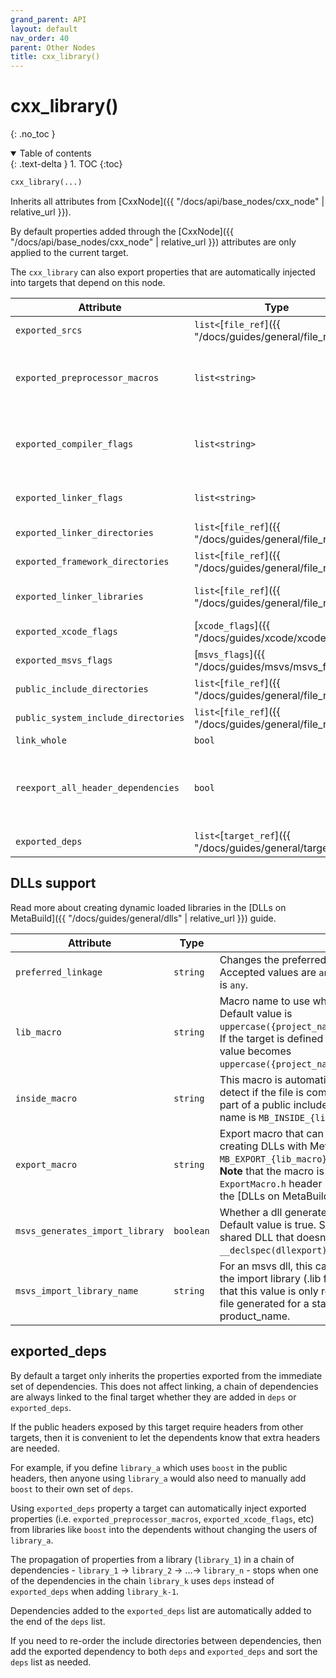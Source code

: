 ```yaml
---
grand_parent: API
layout: default
nav_order: 40
parent: Other Nodes
title: cxx_library()
---
```


# cxx_library()
{: .no_toc }


<details open markdown="block">
  <summary>
    Table of contents
  </summary>
  {: .text-delta }
1. TOC
{:toc}
</details>




```python
cxx_library(...)
```

Inherits all attributes from [CxxNode]({{ "/docs/api/base_nodes/cxx_node" | relative_url }}).

By default properties added through the [CxxNode]({{ "/docs/api/base_nodes/cxx_node" | relative_url }}) attributes are only applied to the current target.

The `cxx_library` can also export properties that are automatically injected into targets that depend on this node.

| Attribute | Type | Description |
|-----------|------|-------------|
| `exported_srcs` | `list<`[`file_ref`]({{ "/docs/guides/general/file_refs" | relative_url }})`>` | List of files to be added to all the direct dependents of this target. Both headers and sources can be added using property. Targets can have 0 or more exported source files. This property is useful when you need the dependent targets to compile a file inside their own project instead of compiling inside the library. For example, this useful to inject files to be compiled by the EXE project bundle, which means we can have a single shared "main" method across multiple projects without getting linker errors. |
| `exported_preprocessor_macros` | `list<string>` | List of preprocessor macros to be used when compiling the files of the current target and any of the direct dependent targets. |
| `exported_compiler_flags` | `list<string>` | List of compiler flags to be used when compiling the files of the current target and any of the direct dependent targets. |
| `exported_linker_flags` | `list<string>` | List of linker flags to be used when compiling/linking the target with the final binary. |
| `exported_linker_directories` | `list<`[`file_ref`]({{ "/docs/guides/general/file_refs" | relative_url }})`>` | List of linker directories used when compiling / linking the target to the final binary. |
| `exported_framework_directories` | `list<`[`file_ref`]({{ "/docs/guides/general/file_refs" | relative_url }})`>` | List of Xcode framework directories used when compiling / linking the target to the final binary. |
| `exported_linker_libraries` | `list<`[`file_ref`]({{ "/docs/guides/general/file_refs" | relative_url }})` or `[`system_lib`]({{ "/docs/api/global/system_lib" | relative_url }})` or `[`user_lib`]({{ "/docs/api/global/user_lib" | relative_url }})`>` | List of libraries to be linked to the final target. See the [Linking binaries]({{ "/docs/guides/build_artifacts/linking_binaries" | relative_url }}) page for more details. |
| `exported_xcode_flags` | [`xcode_flags`]({{ "/docs/guides/xcode/xcode_flags" | relative_url }}) | Custom flags added to the current target and all the direct dependent targets in the generated Xcode project. |
| `exported_msvs_flags` | [`msvs_flags`]({{ "/docs/guides/msvs/msvs_flags" | relative_url }}) | Custom flags added to the current target and all the direct dependent targets in the generated Microsoft Visual Studio project. |
| `public_include_directories` | `list<`[`file_ref`]({{ "/docs/guides/general/file_refs" | relative_url }})`>` | List of include directories used when compiling the files of the current target and any of the direct dependent targets. |
| `public_system_include_directories` | `list<`[`file_ref`]({{ "/docs/guides/general/file_refs" | relative_url }})`>` | Same as `public_include_directories` above, but allows using the `#include <name_of_file>` syntax to include the files. This property is exactly the same as `public_include_directories` when using the Microsoft Visual Studio generator. |
| `link_whole` | `bool` | Reserved for future use. |
| `reexport_all_header_dependencies` | `bool` | Defaults to false. When set to `true`, all the nodes from the `deps` list of the current target are automatically added to the list of `exported_deps` defined below. |
| `exported_deps` | `list<`[`target_ref`]({{ "/docs/guides/general/target_refs" | relative_url }})`>` | See [`exported_deps`](#exported_deps) section below. |

## DLLs support

Read more about creating dynamic loaded libraries in the [DLLs on MetaBuild]({{ "/docs/guides/general/dlls" | relative_url }}) guide.

| Attribute | Type | Description |
|-----------|------|-------------|
| `preferred_linkage` | `string` | Changes the preferred linking type of the current target. Accepted values are `any`, `static` or `shared`. Default value is `any`. |
| `lib_macro` | `string` | Macro name to use when creating DLLs with MetaBuild. Default value is `uppercase({project_name}_{module_name}_{target_name})`. If the target is defined in the root module, then the default value becomes `uppercase({project_name}_{target_name})`.  |
| `inside_macro` | `string` | This macro is automatically defined and can be used to detect if the file is compiled as part of the library or as part of a public include of the library. The default macro name is `MB_INSIDE_{lib_macro}`. |
| `export_macro` | `string` | Export macro that can be used to export symbols when creating DLLs with MetaBuild. The default name is `MB_EXPORT_{lib_macro}`. <br/>**Note** that the macro is not added automatically and the `ExportMacro.h` header needs to be included. Read more in the [DLLs on MetaBuild]({{ "/docs/guides/general/dlls" | relative_url }}) guide linked above. |
| `msvs_generates_import_library` | `boolean` | Whether a dll generates an import library too (.lib file). Default value is true. Set this to false when you create a shared DLL that doesn't export any `__declspec(dllexport)` symbols. |
| `msvs_import_library_name` | `string` | For an msvs dll, this can be used to change the name of the import library (.lib file) corresponding to a dll. Note that this value is only relevant for DLLs. The name of a .lib file generated for a static library is controlled by product_name. |



## exported_deps

By default a target only inherits the properties exported from the immediate set of dependencies. This does not affect linking, a chain of dependencies are always linked to the final target whether they are added in `deps` or `exported_deps`.

If the public headers exposed by this target require headers from other targets, then it is convenient to let the dependents know that extra headers are needed.

For example, if you define `library_a` which uses `boost` in the public headers, then anyone using `library_a` would also need to manually add `boost` to their own set of `deps`.

Using `exported_deps` property a target can automatically inject exported properties (i.e. `exported_preprocessor_macros`, `exported_xcode_flags`, etc) from libraries like `boost` into the dependents without changing the users of `library_a`.

The propagation of properties from a library (`library_1`) in a chain of dependencies - `library_1` -> `library_2` -> ...-> `library_n` - stops when one of the dependencies in the chain `library_k` uses `deps` instead of `exported_deps` when adding `library_k-1`.

Dependencies added to the `exported_deps` list are automatically added to the end of the `deps` list.

If you need to re-order the include directories between dependencies, then add the exported dependency to both `deps` and `exported_deps` and sort the `deps` list as needed.

